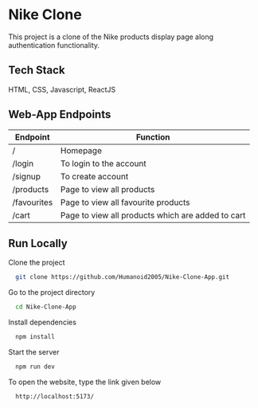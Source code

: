 
# Nike Clone

This project is a clone of the Nike products display page along authentication functionality.






## Tech Stack

HTML, CSS, Javascript, ReactJS

## Web-App Endpoints

|Endpoint |Function|
|----|----|
|/| Homepage |
|/login|To login to the account|
|/signup|To create account|
|/products| Page to view all products|
|/favourites| Page to view all favourite products|
|/cart| Page to view all products which are added to cart|



## Run Locally

Clone the project

```bash
  git clone https://github.com/Humanoid2005/Nike-Clone-App.git
```

Go to the project directory

```bash
  cd Nike-Clone-App
```

Install dependencies

```bash
  npm install
```

Start the server

```bash
  npm run dev
```

To open the website, type the link given below

```bash
  http://localhost:5173/
```

